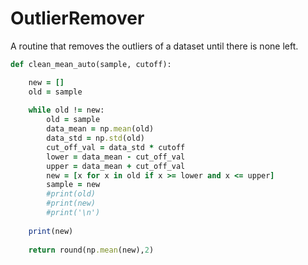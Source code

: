 # OutlierRemover
A routine that removes the outliers of a dataset until there is none left.

```ruby
def clean_mean_auto(sample, cutoff):

    new = []
    old = sample
    
    while old != new:
        old = sample                                
        data_mean = np.mean(old) 
        data_std = np.std(old)
        cut_off_val = data_std * cutoff
        lower = data_mean - cut_off_val
        upper = data_mean + cut_off_val
        new = [x for x in old if x >= lower and x <= upper]  
        sample = new
        #print(old)
        #print(new)
        #print('\n')
        
    print(new)
    
    return round(np.mean(new),2)
    
```
